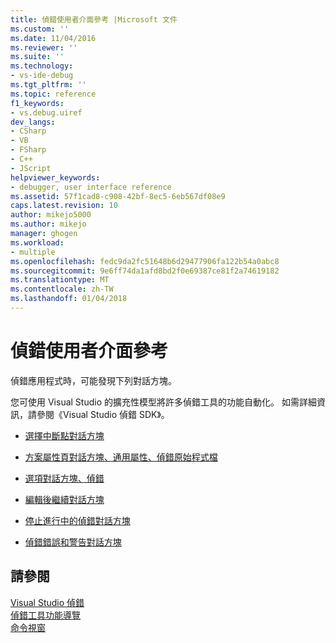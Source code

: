 ```yaml
---
title: 偵錯使用者介面參考 |Microsoft 文件
ms.custom: ''
ms.date: 11/04/2016
ms.reviewer: ''
ms.suite: ''
ms.technology:
- vs-ide-debug
ms.tgt_pltfrm: ''
ms.topic: reference
f1_keywords:
- vs.debug.uiref
dev_langs:
- CSharp
- VB
- FSharp
- C++
- JScript
helpviewer_keywords:
- debugger, user interface reference
ms.assetid: 57f1cad8-c908-42bf-8ec5-6eb567df08e9
caps.latest.revision: 10
author: mikejo5000
ms.author: mikejo
manager: ghogen
ms.workload:
- multiple
ms.openlocfilehash: fedc9da2fc51648b6d29477906fa122b54a0abc8
ms.sourcegitcommit: 9e6ff74da1afd8bd2f0e69387ce81f2a74619182
ms.translationtype: MT
ms.contentlocale: zh-TW
ms.lasthandoff: 01/04/2018
---
```

# <a name="debugging-user-interface-reference"></a>偵錯使用者介面參考
偵錯應用程式時，可能發現下列對話方塊。  
  
 您可使用 Visual Studio 的擴充性模型將許多偵錯工具的功能自動化。 如需詳細資訊，請參閱《Visual Studio 偵錯 SDK》。  
  
-   [選擇中斷點對話方塊](../debugger/choose-breakpoints-dialog-box.md)  
  
-   [方案屬性頁對話方塊、通用屬性、偵錯原始程式檔](../debugger/debug-source-files-common-properties-solution-property-pages-dialog-box.md)  
  
-   [選項對話方塊、偵錯](../debugger/debugging-options-dialog-box.md)  
  
-   [編輯後繼續對話方塊](../debugger/edit-and-continue-dialog-box.md)  
  
-   [停止進行中的偵錯對話方塊](../debugger/stop-debugging-in-progress-dialog-box.md)  
  
-   [偵錯錯誤和警告對話方塊](../debugger/debugging-errors-and-warning-dialog-boxes.md)  
  
## <a name="see-also"></a>請參閱  
 [Visual Studio 偵錯](../debugger/index.md)  
 [偵錯工具功能導覽](../debugger/debugger-feature-tour.md)   
 [命令視窗](../ide/reference/command-window.md)